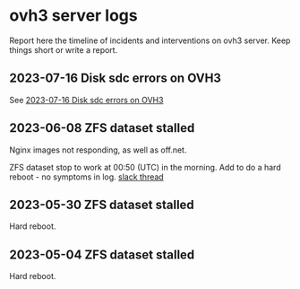 # ovh3 server logs

Report here the timeline of incidents and interventions on ovh3 server.
Keep things short or write a report.

##  2023-07-16 Disk sdc errors on OVH3

See [ 2023-07-16 Disk sdc errors on OVH3](./reports/2023-07-16-ovh3-sdc-broken.md)

## 2023-06-08 ZFS dataset stalled

Nginx images not responding, as well as off.net.

ZFS dataset stop to work at 00:50 (UTC) in the morning.
Add to do a hard reboot - no symptoms in log.
[slack thread](https://openfoodfacts.slack.com/archives/C1FPYCWM7/p1686298752505019)


## 2023-05-30 ZFS dataset stalled

Hard reboot.

## 2023-05-04 ZFS dataset stalled

Hard reboot.

